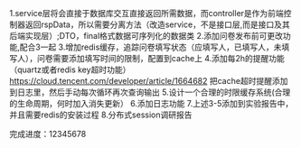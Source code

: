 1.service层将会直接于数据库交互直接返回所需数据，而controller是作为前端控制器返回rspData，所以需要分离方法（改造service，不是接口层,而是接口及其后端实现层）;DTO，final格式数据可序列化的数据类
2.添加问卷发布前可更改功能,配合3一起
3.增加redis缓存，追踪问卷填写状态（应填写人，已填写人，未填写人），问卷需要添加填写时间的限制，配置到cache上
4.添加每2h的提醒功能（quartz或者redis key超时功能） https://cloud.tencent.com/developer/article/1664682
    把cache超时提醒添加到日志里，然后手动每次循环再次查询输出
5.设计一个合理的时限缓存系统(合理的生命周期，何时加入消失更新）
6.添加日志功能
7.上述3-5添加到实验报告中，并且需要redis的安装过程
8.分布式session调研报告

完成进度：12345678